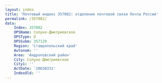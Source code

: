 ```yaml
---
layout: index
title: 'Почтовый индекс 357082: отделение почтовой связи Почты России'
permalink: /357082/
data:
    Index: 357082
    OPSName: Солуно-Дмитриевское
    OPSType: О
    OPSSubm: 357129
    Region: 'Ставропольский край'
    Autonom: ''
    Area: 'Андроповский район'
    City: Солуно-Дмитриевское
    City1: ''
    ActDate: '20030331'
    IndexOld: ''
---
```

